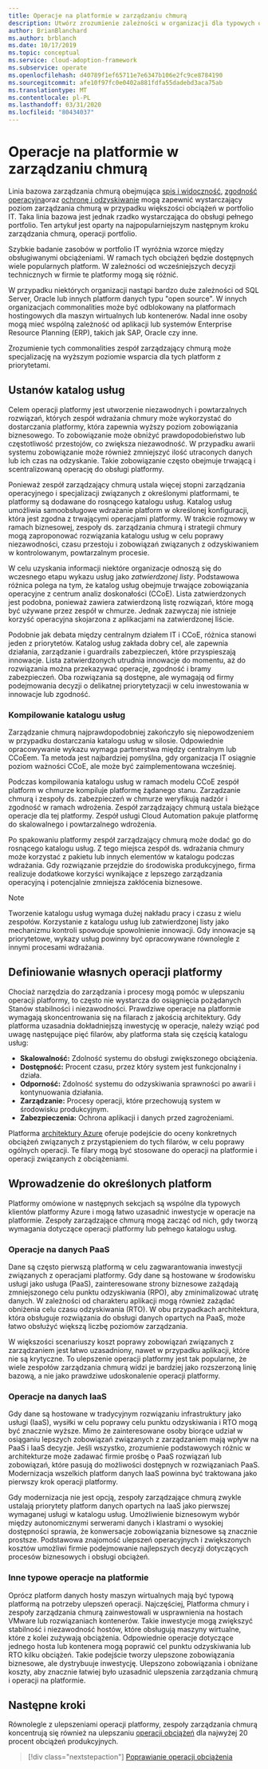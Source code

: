 ```yaml
---
title: Operacje na platformie w zarządzaniu chmurą
description: Utwórz zrozumienie zależności w organizacji dla typowych operacji platformy w zarządzaniu chmurą.
author: BrianBlanchard
ms.author: brblanch
ms.date: 10/17/2019
ms.topic: conceptual
ms.service: cloud-adoption-framework
ms.subservice: operate
ms.openlocfilehash: d40789f1ef65711e7e6347b106e2fc9ce8784190
ms.sourcegitcommit: afe10f97fc0e0402a881fdfa55dadebd3aca75ab
ms.translationtype: MT
ms.contentlocale: pl-PL
ms.lasthandoff: 03/31/2020
ms.locfileid: "80434037"
---
```

# <a name="platform-operations-in-cloud-management"></a>Operacje na platformie w zarządzaniu chmurą

Linia bazowa zarządzania chmurą obejmująca [spis i widoczność](./inventory.md), [zgodność operacyjną](./operational-compliance.md)oraz [ochronę i odzyskiwanie](./protect.md) mogą zapewnić wystarczający poziom zarządzania chmurą w przypadku większości obciążeń w portfolio IT. Taka linia bazowa jest jednak rzadko wystarczająca do obsługi pełnego portfolio. Ten artykuł jest oparty na najpopularniejszym następnym kroku zarządzania chmurą, operacji portfolio.

Szybkie badanie zasobów w portfolio IT wyróżnia wzorce między obsługiwanymi obciążeniami. W ramach tych obciążeń będzie dostępnych wiele popularnych platform. W zależności od wcześniejszych decyzji technicznych w firmie te platformy mogą się różnić.

W przypadku niektórych organizacji nastąpi bardzo duże zależności od SQL Server, Oracle lub innych platform danych typu "open source". W innych organizacjach commonalities może być odblokowany na platformach hostingowych dla maszyn wirtualnych lub kontenerów. Nadal inne osoby mogą mieć wspólną zależność od aplikacji lub systemów Enterprise Resource Planning (ERP), takich jak SAP, Oracle czy inne.

Zrozumienie tych commonalities zespół zarządzający chmurą może specjalizację na wyższym poziomie wsparcia dla tych platform z priorytetami.

## <a name="establish-a-service-catalog"></a>Ustanów katalog usług

Celem operacji platformy jest utworzenie niezawodnych i powtarzalnych rozwiązań, których zespół wdrażania chmury może wykorzystać do dostarczania platformy, która zapewnia wyższy poziom zobowiązania biznesowego. To zobowiązanie może obniżyć prawdopodobieństwo lub częstotliwość przestojów, co zwiększa niezawodność. W przypadku awarii systemu zobowiązanie może również zmniejszyć ilość utraconych danych lub ich czas na odzyskanie. Takie zobowiązanie często obejmuje trwającą i scentralizowaną operację do obsługi platformy.

Ponieważ zespół zarządzający chmurą ustala więcej stopni zarządzania operacyjnego i specjalizacji związanych z określonymi platformami, te platformy są dodawane do rosnącego katalogu usług. Katalog usług umożliwia samoobsługowe wdrażanie platform w określonej konfiguracji, która jest zgodna z trwającymi operacjami platformy. W trakcie rozmowy w ramach biznesowej, zespoły ds. zarządzania chmurą i strategii chmury mogą zaproponować rozwiązania katalogu usług w celu poprawy niezawodności, czasu przestoju i zobowiązań związanych z odzyskiwaniem w kontrolowanym, powtarzalnym procesie.

W celu uzyskania informacji niektóre organizacje odnoszą się do wczesnego etapu wykazu usług jako _zatwierdzonej listy_. Podstawowa różnica polega na tym, że katalog usług obejmuje trwające zobowiązania operacyjne z centrum analiz doskonałości (CCoE). Lista zatwierdzonych jest podobna, ponieważ zawiera zatwierdzoną listę rozwiązań, które mogą być używane przez zespół w chmurze. Jednak zazwyczaj nie istnieje korzyść operacyjna skojarzona z aplikacjami na zatwierdzonej liście.

Podobnie jak debata między centralnym działem IT i CCoE, różnica stanowi jeden z priorytetów. Katalog usług zakłada dobry cel, ale zapewnia działania, zarządzanie i guardrails zabezpieczeń, które przyspieszają innowacje. Lista zatwierdzonych utrudnia innowacje do momentu, aż do rozwiązania można przekazywać operacje, zgodność i bramy zabezpieczeń. Oba rozwiązania są dostępne, ale wymagają od firmy podejmowania decyzji o delikatnej priorytetyzacji w celu inwestowania w innowacje lub zgodność.

### <a name="build-the-service-catalog"></a>Kompilowanie katalogu usług

Zarządzanie chmurą najprawdopodobniej zakończyło się niepowodzeniem w przypadku dostarczania katalogu usług w silosie. Odpowiednie opracowywanie wykazu wymaga partnerstwa między centralnym lub CCoEem. Ta metoda jest najbardziej pomyślna, gdy organizacja IT osiągnie poziom ważności CCoE, ale może być zaimplementowana wcześniej.

Podczas kompilowania katalogu usług w ramach modelu CCoE zespół platform w chmurze kompiluje platformę żądanego stanu. Zarządzanie chmurą i zespoły ds. zabezpieczeń w chmurze weryfikują nadzór i zgodność w ramach wdrożenia. Zespół zarządzający chmurą ustala bieżące operacje dla tej platformy. Zespół usługi Cloud Automation pakuje platformę do skalowalnego i powtarzalnego wdrożenia.

Po spakowaniu platformy zespół zarządzający chmurą może dodać go do rosnącego katalogu usług. Z tego miejsca zespół ds. wdrażania chmury może korzystać z pakietu lub innych elementów w katalogu podczas wdrażania. Gdy rozwiązanie przejdzie do środowiska produkcyjnego, firma realizuje dodatkowe korzyści wynikające z lepszego zarządzania operacyjną i potencjalnie zmniejsza zakłócenia biznesowe.

> [!NOTE]
> Tworzenie katalogu usług wymaga dużej nakładu pracy i czasu z wielu zespołów. Korzystanie z katalogu usług lub zatwierdzonej listy jako mechanizmu kontroli spowoduje spowolnienie innowacji. Gdy innowacje są priorytetowe, wykazy usług powinny być opracowywane równolegle z innymi procesami wdrażania.

## <a name="define-your-own-platform-operations"></a>Definiowanie własnych operacji platformy

Chociaż narzędzia do zarządzania i procesy mogą pomóc w ulepszaniu operacji platformy, to często nie wystarcza do osiągnięcia pożądanych Stanów stabilności i niezawodności. Prawdziwe operacje na platformie wymagają skoncentrowania się na filarach z jakością architektury. Gdy platforma uzasadnia dokładniejszą inwestycję w operacje, należy wziąć pod uwagę następujące pięć filarów, aby platforma stała się częścią katalogu usług:

- **Skalowalność:** Zdolność systemu do obsługi zwiększonego obciążenia.
- **Dostępność:** Procent czasu, przez który system jest funkcjonalny i działa.
- **Odporność:** Zdolność systemu do odzyskiwania sprawności po awarii i kontynuowania działania.
- **Zarządzanie:** Procesy operacji, które przechowują system w środowisku produkcyjnym.
- **Zabezpieczenia:** Ochrona aplikacji i danych przed zagrożeniami.

Platforma [architektury Azure](https://docs.microsoft.com/azure/architecture/guide/pillars) oferuje podejście do oceny konkretnych obciążeń związanych z przystąpieniem do tych filarów, w celu poprawy ogólnych operacji. Te filary mogą być stosowane do operacji na platformie i operacji związanych z obciążeniami.

## <a name="get-started-with-specific-platforms"></a>Wprowadzenie do określonych platform

Platformy omówione w następnych sekcjach są wspólne dla typowych klientów platformy Azure i mogą łatwo uzasadnić inwestycje w operacje na platformie. Zespoły zarządzające chmurą mogą zacząć od nich, gdy tworzą wymagania dotyczące operacji platformy lub pełnego katalogu usług.

### <a name="paas-data-operations"></a>Operacje na danych PaaS

Dane są często pierwszą platformą w celu zagwarantowania inwestycji związanych z operacjami platformy. Gdy dane są hostowane w środowisku usługi jako usługa (PaaS), zainteresowane strony biznesowe zażądają zmniejszonego celu punktu odzyskiwania (RPO), aby zminimalizować utratę danych. W zależności od charakteru aplikacji mogą również zażądać obniżenia celu czasu odzyskiwania (RTO). W obu przypadkach architektura, która obsługuje rozwiązania do obsługi danych opartych na PaaS, może łatwo obsłużyć większą liczbę poziomów zarządzania.

W większości scenariuszy koszt poprawy zobowiązań związanych z zarządzaniem jest łatwo uzasadniony, nawet w przypadku aplikacji, które nie są krytyczne. To ulepszenie operacji platformy jest tak popularne, że wiele zespołów zarządzania chmurą widzi je bardziej jako rozszerzoną linię bazową, a nie jako prawdziwe udoskonalenie operacji platformy.

### <a name="iaas-data-operations"></a>Operacje na danych IaaS

Gdy dane są hostowane w tradycyjnym rozwiązaniu infrastruktury jako usługi (IaaS), wysiłki w celu poprawy celu punktu odzyskiwania i RTO mogą być znacznie wyższe. Mimo że zainteresowane osoby biorące udział w osiąganiu lepszych zobowiązań związanych z zarządzaniem mają wpływ na PaaS i IaaS decyzje. Jeśli wszystko, zrozumienie podstawowych różnic w architekturze może zadawać firmie prośbę o PaaS rozwiązań lub zobowiązań, które pasują do możliwości dostępnych w rozwiązaniach PaaS. Modernizacja wszelkich platform danych IaaS powinna być traktowana jako pierwszy krok operacji platformy.

Gdy modernizacja nie jest opcją, zespoły zarządzające chmurą zwykle ustalają priorytety platform danych opartych na IaaS jako pierwszej wymaganej usługi w katalogu usług. Umożliwienie biznesowym wybór między autonomicznymi serwerami danych i klastrami o wysokiej dostępności sprawia, że konwersacje zobowiązania biznesowe są znacznie prostsze. Podstawowa znajomość ulepszeń operacyjnych i zwiększonych kosztów umożliwi firmie podejmowanie najlepszych decyzji dotyczących procesów biznesowych i obsługi obciążeń.

### <a name="other-common-platform-operations"></a>Inne typowe operacje na platformie

Oprócz platform danych hosty maszyn wirtualnych mają być typową platformą na potrzeby ulepszeń operacji. Najczęściej, Platforma chmury i zespoły zarządzania chmurą zainwestowali w usprawnienia na hostach VMware lub rozwiązaniach kontenerów. Takie inwestycje mogą zwiększyć stabilność i niezawodność hostów, które obsługują maszyny wirtualne, które z kolei zużywają obciążenia. Odpowiednie operacje dotyczące jednego hosta lub kontenera mogą poprawić cel punktu odzyskiwania lub RTO kilku obciążeń. Takie podejście tworzy ulepszone zobowiązania biznesowe, ale dystrybuuje inwestycję. Ulepszono zobowiązania i obniżane koszty, aby znacznie łatwiej było uzasadnić ulepszenia zarządzania chmurą i operacji na platformie.

## <a name="next-steps"></a>Następne kroki

Równolegle z ulepszeniami operacji platformy, zespoły zarządzania chmurą koncentrują się również na ulepszaniu [operacji obciążeń](./workload.md) dla najwyżej 20 procent obciążeń produkcyjnych.

> [!div class="nextstepaction"]
> [Poprawianie operacji obciążenia](./workload.md)
